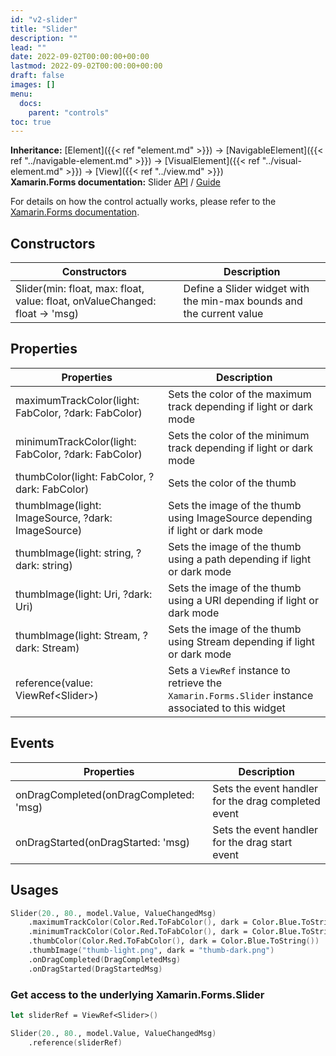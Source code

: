 ```yaml
---
id: "v2-slider"
title: "Slider"
description: ""
lead: ""
date: 2022-09-02T00:00:00+00:00
lastmod: 2022-09-02T00:00:00+00:00
draft: false
images: []
menu:
  docs:
    parent: "controls"
toc: true
---
```


**Inheritance:** [Element]({{< ref "element.md" >}}) -> [NavigableElement]({{< ref "../navigable-element.md" >}}) -> [VisualElement]({{< ref "../visual-element.md" >}}) -> [View]({{< ref "../view.md" >}})  
**Xamarin.Forms documentation:** Slider [API](https://docs.microsoft.com/en-us/dotnet/api/xamarin.forms.slider) / [Guide](https://docs.microsoft.com/en-us/xamarin/xamarin-forms/user-interface/slider)

For details on how the control actually works, please refer to the [Xamarin.Forms documentation](https://docs.microsoft.com/en-us/xamarin/xamarin-forms/user-interface/slider).

## Constructors

| Constructors | Description |
|--|--|
| Slider(min: float, max: float, value: float, onValueChanged: float -> 'msg) | Define a Slider widget with the min-max bounds and the current value |

## Properties

| Properties | Description |
|--|--|
| maximumTrackColor(light: FabColor, ?dark: FabColor) | Sets the color of the maximum track depending if light or dark mode |
| minimumTrackColor(light: FabColor, ?dark: FabColor) | Sets the color of the minimum track depending if light or dark mode |
| thumbColor(light: FabColor, ?dark: FabColor) | Sets the color of the thumb |
| thumbImage(light: ImageSource, ?dark: ImageSource) | Sets the image of the thumb using ImageSource depending if light or dark mode |
| thumbImage(light: string, ?dark: string) | Sets the image of the thumb using a path depending if light or dark mode |
| thumbImage(light: Uri, ?dark: Uri) | Sets the image of the thumb using a URI depending if light or dark mode |
| thumbImage(light: Stream, ?dark: Stream) | Sets the image of the thumb using Stream depending if light or dark mode |
| reference(value: ViewRef&lt;Slider&gt;) | Sets a `ViewRef` instance to retrieve the `Xamarin.Forms.Slider` instance associated to this widget |

## Events

| Properties | Description |
|--|--|
| onDragCompleted(onDragCompleted: 'msg) | Sets the event handler for the drag completed event |
| onDragStarted(onDragStarted: 'msg) | Sets the event handler for the drag start event |

## Usages

```fs
Slider(20., 80., model.Value, ValueChangedMsg)
    .maximumTrackColor(Color.Red.ToFabColor(), dark = Color.Blue.ToString()) 
    .minimumTrackColor(Color.Red.ToFabColor(), dark = Color.Blue.ToString())  
    .thumbColor(Color.Red.ToFabColor(), dark = Color.Blue.ToString())  
    .thumbImage("thumb-light.png", dark = "thumb-dark.png")
    .onDragCompleted(DragCompletedMsg) 
    .onDragStarted(DragStartedMsg) 
```

### Get access to the underlying Xamarin.Forms.Slider

```fs
let sliderRef = ViewRef<Slider>()

Slider(20., 80., model.Value, ValueChangedMsg)
    .reference(sliderRef) 
```

